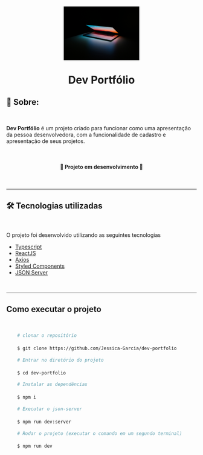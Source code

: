 <h1 align='center'>
 <img src="./src/assets/img-1.jpg" width="200px"/>
 <p></p>
 <p>Dev Portfólio</p>
</h1>

## 📖 Sobre:

<br>

**Dev Portfólio** é um projeto criado para funcionar como uma apresentação da pessoa desenvolvedora, com a funcionalidade de cadastro e apresentação de seus projetos.

<br>

<h4 align='center'>🚧 Projeto em desenvolvimento 🚧</h4>

<br>

---

## 🛠 Tecnologias utilizadas

<br>

O projeto foi desenvolvido utilizando as seguintes tecnologias

- [Typescript](https://www.typescriptlang.org/)
- [ReactJS](https://react.dev/)
- [Axios](https://github.com/axios/axios)
- [Styled Components](https://styled-components.com/)
- [JSON Server](https://github.com/typicode/json-server)

<br>

---
##  Como executar o projeto

<br>

```bash
    # clonar o repositório

    $ git clone https://github.com/Jessica-Garcia/dev-portfolio

```   
```bash 
    # Entrar no diretório do projeto

    $ cd dev-portfolio
```
```bash
    # Instalar as dependências

    $ npm i
```
```bash
    # Executar o json-server

    $ npm run dev:server
```
```bash
    # Rodar o projeto (executar o comando em um segundo terminal)

    $ npm run dev
```



